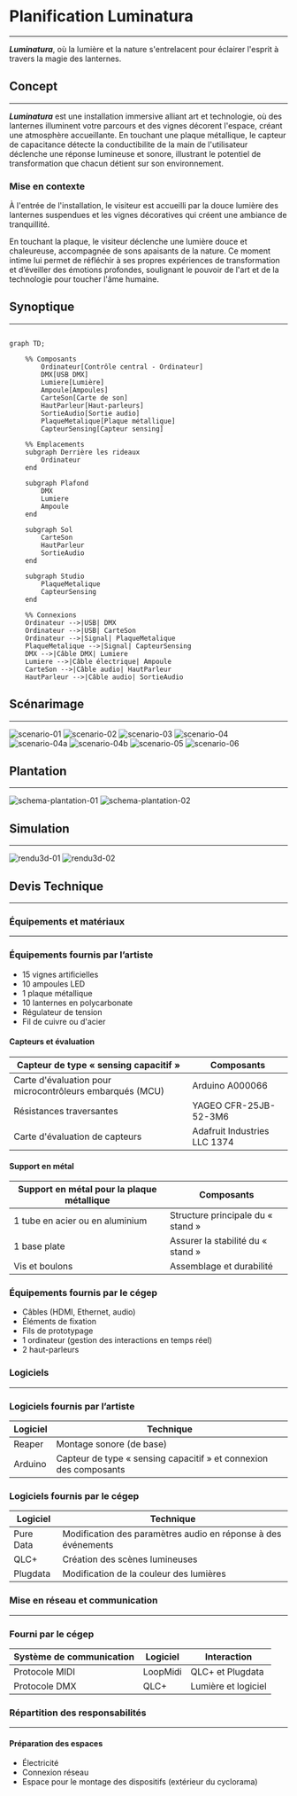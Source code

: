 # Planification Luminatura
---

***Luminatura***, où la lumière et la nature s'entrelacent pour éclairer l'esprit à travers la magie des lanternes.

## Concept
---

***Luminatura*** est une installation immersive alliant art et technologie, où des lanternes illuminent votre parcours et des vignes décorent l'espace, créant une atmosphère accueillante. En touchant une plaque métallique, le capteur de capacitance détecte la conductibilite de la main de l'utilisateur déclenche une réponse lumineuse et sonore, illustrant le potentiel de transformation que chacun détient sur son environnement.

### Mise en contexte

À l'entrée de l'installation, le visiteur est accueilli par la douce lumière des lanternes suspendues et les vignes décoratives qui créent une ambiance de tranquillité.

En touchant la plaque, le visiteur déclenche une lumière douce et chaleureuse, accompagnée de sons apaisants de la nature. Ce moment intime lui permet de réfléchir à ses propres expériences de transformation et d’éveiller des émotions profondes, soulignant le pouvoir de l'art et de la technologie pour toucher l'âme humaine.

## Synoptique
---
```mermaid

graph TD;

    %% Composants
        Ordinateur[Contrôle central - Ordinateur]
        DMX[USB DMX]
        Lumiere[Lumière]
        Ampoule[Ampoules]
        CarteSon[Carte de son]
        HautParleur[Haut-parleurs]
        SortieAudio[Sortie audio]
        PlaqueMetalique[Plaque métallique]
        CapteurSensing[Capteur sensing]

    %% Emplacements
    subgraph Derrière les rideaux
        Ordinateur
    end

    subgraph Plafond
        DMX
        Lumiere
        Ampoule 
    end

    subgraph Sol
        CarteSon
        HautParleur
        SortieAudio
    end

    subgraph Studio
        PlaqueMetalique
        CapteurSensing
    end

    %% Connexions
    Ordinateur -->|USB| DMX
    Ordinateur -->|USB| CarteSon
    Ordinateur -->|Signal| PlaqueMetalique
    PlaqueMetalique -->|Signal| CapteurSensing
    DMX -->|Câble DMX| Lumiere
    Lumiere -->|Câble électrique| Ampoule
    CarteSon -->|Câble audio| HautParleur
    HautParleur -->|Câble audio| SortieAudio

```

## Scénarimage
---
![scenario-01](https://github.com/user-attachments/assets/a54621fa-502e-4c3b-9c82-e8a2c6e8e206)
![scenario-02](https://github.com/user-attachments/assets/0d2f6dec-a817-47af-9a71-5d9ce60fcc40)
![scenario-03](https://github.com/user-attachments/assets/def078e0-8fc6-487d-962b-027fd4cad235)
![scenario-04](https://github.com/user-attachments/assets/701b852c-0cbf-4c8f-bbe6-f0b9e9da430c)
![scenario-04a](https://github.com/user-attachments/assets/c9a0209f-8149-4012-a36e-ee601884a354)
![scenario-04b](https://github.com/user-attachments/assets/b9cea884-b4b6-4ebc-96ee-8ec67fb17bec)
![scenario-05](https://github.com/user-attachments/assets/a62c15fd-c0d2-43dd-8de9-72c86e65d8b7)
![scenario-06](https://github.com/user-attachments/assets/000ac2a7-be45-46e3-93d9-22949cdac398)

## Plantation
---
![schema-plantation-01](https://github.com/user-attachments/assets/66ec237c-0b91-4a3f-b786-73da600bc25c)
![schema-plantation-02](https://github.com/user-attachments/assets/4d6c2dc3-6f01-41d4-8944-909f7c4e9e41)

## Simulation
---
![rendu3d-01](https://github.com/user-attachments/assets/f430819c-2b87-4be4-9444-83088abfe75a)
![rendu3d-02](https://github.com/user-attachments/assets/65222d73-c413-46ed-921c-93ff0e1e6542)

## Devis Technique
---
### Équipements et matériaux
---
### Équipements fournis par l’artiste

- 15 vignes artificielles
- 10 ampoules LED 
- 1 plaque métallique 
- 10 lanternes en polycarbonate
- Régulateur de tension
- Fil de cuivre ou d'acier
  
#### Capteurs et évaluation

| Capteur de type « sensing capacitif »                    | Composants                   |
| -------------------------------------------------------- | ---------------------------- |
| Carte d'évaluation pour microcontrôleurs embarqués (MCU) | Arduino A000066              |
| Résistances traversantes                                 | YAGEO CFR-25JB-52-3M6        |
| Carte d'évaluation de capteurs                           | Adafruit Industries LLC 1374 |

#### Support en métal

| Support en métal pour la plaque métallique | Composants                        |
| ------------------------------------------ | --------------------------------- |
| 1 tube en acier ou en aluminium            | Structure principale du « stand » |
| 1 base plate                               | Assurer la stabilité du « stand » |
| Vis et boulons                             | Assemblage et durabilité          |

### Équipements fournis par le cégep

- Câbles (HDMI, Ethernet, audio)
- Éléments de fixation
- Fils de prototypage
- 1 ordinateur (gestion des interactions en temps réel)
- 2 haut-parleurs

### Logiciels 

---
### Logiciels fournis par l’artiste
  
| Logiciel | Technique                                                         |
| -------- | ----------------------------------------------------------------- |
| Reaper   | Montage sonore (de base)                                          |
| Arduino  | Capteur de type « sensing capacitif » et connexion des composants |

### Logiciels fournis par le cégep

| Logiciel  | Technique                                                     |
| --------- | ------------------------------------------------------------- |
| Pure Data | Modification des paramètres audio en réponse à des événements |
| QLC+      | Création des scènes lumineuses                                |
| Plugdata  | Modification de la couleur des lumières                       |

### Mise en réseau et communication

---
### Fourni par le cégep

| Système de communication | Logiciel | Interaction         |
| ------------------------ | -------- | ------------------- |
| Protocole MIDI           | LoopMidi | QLC+ et Plugdata    |
| Protocole DMX            | QLC+     | Lumière et logiciel |

### Répartition des responsabilités
---
#### Préparation des espaces

* Électricité
* Connexion réseau
* Espace pour le montage des dispositifs (extérieur du cyclorama)
